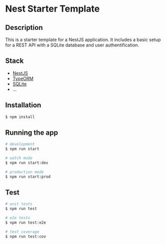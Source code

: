 # Nest Starter Template

## Description

This is a starter template for a NestJS application. It includes a basic setup for a REST API with a SQLite database and user authentification.

## Stack

- [NestJS](https://nestjs.com/)
- [TypeORM](https://typeorm.io/)
- [SQLite](https://www.sqlite.org/index.html)
- ...

## Installation

```bash
$ npm install
```

## Running the app

```bash
# development
$ npm run start

# watch mode
$ npm run start:dev

# production mode
$ npm run start:prod
```

## Test

```bash
# unit tests
$ npm run test

# e2e tests
$ npm run test:e2e

# test coverage
$ npm run test:cov
```
